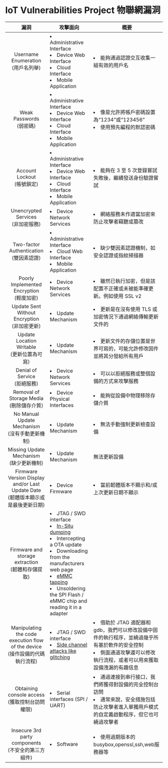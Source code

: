 # IoT Vulnerabilities Project 物聯網漏洞
|  漏洞  | 攻擊面向 | 概要 |
| :----: | ------- | ---- |
| Username Enumeration<br/>(用戶名列舉) | <li>Administrative Interface</li><li>Device Web Interface</li><li> Cloud Interface</li><li>Mobile Application</li> | <li>能夠通過認證交互收集一組有效的用戶名</li> |
| Weak Passwords<br/>(弱密碼) | <li>Administrative Interface</li><li>Device Web Interface</li><li>Cloud Interface</li><li>Mobile Application</li> | <li>像是允許將帳戶密碼設置為“1234”或“123456”</li><li>使用預先編程的默認密碼</li> |
| Account Lockout<br/>(帳號鎖定) | <li>Administrative Interface</li><li>Device Web Interface</li><li>Cloud Interface</li><li>Mobile Application</li> | <li>能夠在 3 至 5 次登錄嘗試失敗後，繼續發送身份驗證嘗試</li> |
| Unencrypted Services<br/>(非加密服務) | <li>Device Network Services</li> | <li>網絡服務未作適當加密來防止攻擊者竊聽或篡改</li> |
| Two-factor Authentication<br/>(雙因素認證) | <li>Administrative Interface</li><li>Cloud Web Interface</li><li>Mobile Application</li> | <li>缺少雙因素認證機制，如安全認證或指紋掃描器</li> |
| Poorly Implemented Encryption<br/>(輕度加密) | <li>Device Network Services</li> | <li>雖然已執行加密，但是該配置不正確或未被能準確更新。例如使用 SSL v2</li> |
| Update Sent Without Encryption<br/>(非加密更新) | <li>Update Mechanism</li> | <li>更新是在沒有使用 TLS 或加密情況下通過網絡傳輸更新文件的</li> |
| Update Location Writable<br/>(更新位置為可寫) | <li>Update Mechanism</li> | <li>更新文件的存儲位置是世界可寫的，可能允許修改固件並將其分發給所有用戶</li> |
| Denial of Service<br/>(拒絕服務) | <li>Device Network Services</li> | <li>可以以拒絕服務或整個設備的方式來攻擊服務</li> |
| Removal of Storage Media<br/>(刪除儲存介質) | <li>Device Physical Interfaces</li> | <li>能夠從設備中物理移除存儲介質</li> |
| No Manual Update Mechanism<br/>(沒有手動更新機制) | <li>Update Mechanism</li></li> | <li>無法手動強制更新檢查設備</li> |
| Missing Update Mechanism<br/>(缺少更新機制) | <li>Update Mechanism</li> | 無法更新設備 |
| Firmware Version Display and/or Last Update Date<br/>(韌體版本顯示或是最後更新日期) | <li>Device Firmware</li> | <li>當前韌體版本不顯示和/或上次更新日期不顯示</li> |
| Firmware and storage extraction<br/>(韌體和存儲提取) | <li>JTAG / SWD interface</li><li>[In-Situ dumping](https://www.flashrom.org/Flashrom)</li><li>Intercepting a OTA update</li><li>Downloading from the manufacturers web page</li><li>[eMMC tapping](https://www.exploitee.rs/index.php/Exploitee.rs_Low_Voltage_e-MMC_Adapter)</li><li>Unsoldering the SPI Flash / eMMC chip and reading it in a adapter</li> |
| Manipulating the code execution flow of the device<br/>(操作設備的代碼執行流程) | <li>JTAG / SWD interface</li><li>[Side channel attacks like glitching](https://wiki.newae.com/Main_Page)</li> | <li>借助於 JTAG 適配器和 gdb，我們可以修改設備中固件的執行程序，並繞過幾乎所有基於軟件的安全控制</li><li>側面通道攻擊還可以修改執行流程，或者可以用來獲取設備洩漏的有趣信息</li>
| Obtaining console access<br/>(獲取控制台訪問權限) | <li>Serial interfaces (SPI / UART)</li> | <li>通過連接到串行接口，我們將獲得對設備的完全控制台訪問</li><li>通常來說，安全措施包括防止攻擊者進入單獨用戶模式的自定義啟動程序，但它也可繞過攻擊者</li>
| Insecure 3rd party components<br/>(不安全的第三方組件) | <li>Software</li> | <li>使用過期版本的 busybox,openssl,ssh,web服務器等</li> |






